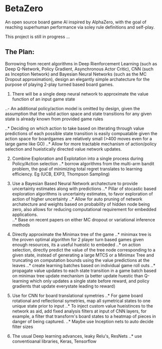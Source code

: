# BetaZero
An open source board game AI inspired by AlphaZero, with the goal of reaching superhuman performance via soley rule definitions and self-play.

This project is still in progress ...

## The Plan:
Borrowing from recent algorithms in Deep Rienforcement Learning (such as Deep Q-Network, Policy Gradient, Asynchronous Actor Critic), CNN (such as Inception Network) and Bayesian Neural Networks (such as the MC Dropout approximation), design an elegantly simple archatecture for the purpose of playing 2-play turned based board games.

1. There will be a single deep neural network to approximate the value function of an input game state

..- An additional policy/action model is omitted by design, given the assumption that the valid action space and state transitions for any given state is already known from provided game rules

..* Deciding on which action to take based on itterating through value predictions of each possible state transition is easily compuatable given the action space for boardgames are relatively small (>400 moves even for a large game like GO)
..* Allow for more tractable mechanism of action/policy selection and hueistically directed value network updates.

2. Combine Exploration and Explotation into a single process during Policy/Action selection
..* borrow algorithms from the multi-arm bandit problem, the goal of minimizing total regret translates to learning efficiency. Eg (UCB, EXP3, Thompson Sampling)

3. Use a Bayesian Based Neural Network archatecture to provide uncertainty estimates along with predictions
..* Pillar of stocastic based exploration algorithms is uncertainty estimates, to favor exploration of action of higher uncertainty
..* Allow for auto pruning of network archatecture and weights based on probability of hidden node being zero, also allows for reducing computational requirement for embedded applications.  
..* Base on recent papers on either MC dropout or variational inference methods

4. Directly approximate the Minimax tree of the game
..* minimax tree is the proven optimal algorithm for 2 player turn based games given enough resources, its a useful hueistic to embeded
..* on action selection, directly predict the value of the tree node corresponding to a given state, instead of generating a large MTCS or a Minimax Tree and truncating on computation bounds using the value predictions at the leaves
..* create learning batches based on individual game roll outs
..* propagate value updates to each state transition in a game batch based on minimax tree update mechanism (a better update huestic than Q-learning which only updates a single state before reward, and policy gradients that update everystate leading to reward)

5. Use for CNN for board translational symetries
..* For game board rotational and reflectional symetries, map all symetrical states to one unique state prior to input
..* To inject custom value hueistinces to the network as aid, add fixed analysis filters at input of CNN layers, for example, a filter that transform's board states to a heatmap of pieces in danger of being captured.
..* Maybe use Inception nets to auto decide filter sizes 

6. The usual Deep learning advances, leaky Relu's, ResNets
..* use conventioanal libraries, Keras, Tensorflow
